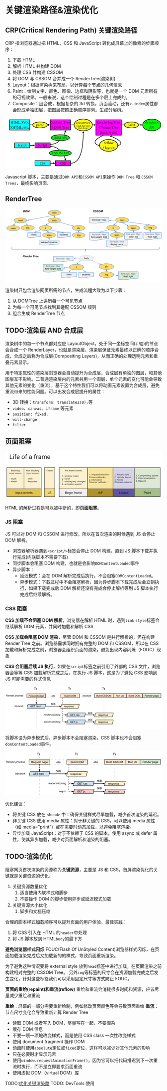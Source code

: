 # 关键渲染路径&渲染优化

## CRP(Critical Rendering Path) 关键渲染路径

CRP 指浏览器通过把 HTML、CSS 和 JavaScript 转化成屏幕上的像素的步骤顺序：

1. 下载 HTML
2. 解析 HTML 并构建 DOM
3. 处理 CSS 并构建 CSSOM
4. 将 DOM 与 CSSOM 合并成一个 RenderTree(渲染树)
5. Layout：根据渲染树来布局，以计算每个节点的几何信息
6. Paint：绘制文字、颜色、图像、边框和阴影等，也就是一个 DOM 元素所有的可视效果。一般来说，这个绘制过程是在多个层上完成的。
7. Composite：层合成，根据复杂的 3d 转换，页面滚动，还有`z-index`属性都会形成单独图层，把图层按照正确顺序排列。生成分层树。

![浏览器渲染过程](../../assets/images/browser/Render-Process.jpg)

Javascript 脚本，主要是通过`DOM API`和`CSSOM API`来操作 `DOM Tree` 和 `CSSOM Trees`，最终影响页面.

## RenderTree

![RenderTreeConstruction](../../assets/images/browser/render-tree-construction.png)

渲染树只包含渲染网页所需的节点，生成流程大致为以下步骤：

1. 从 DOMTree 上遍历每一个可见节点
2. 为每一个可见节点找到其适配 CSSOM 规则
3. 组合生成 RenderTree 节点

## TODO:渲染层 AND 合成层

渲染树中的每一个节点都对应应 LayoutObject，处于同一坐标空间(z 轴)的节点会合成一个 RenderLayer，也就是渲染层，渲染层保证元素最终以正确的顺序合成，合成之后称为合成层(Compositing Layers)，从而正确的处理透明元素和重叠元素显示。

用于特定属性的渲染层浏览器会自动提升为合成层，合成层有单独的图层，和其他图层互不影响。二普通渲染层内的元素共用一个图层，单个元素的变化可能会导致其他元素的变化（重流），基于这个特性我们可以将动画元素设置为合成层，避免重流带来的性能问题。可以出发合成层提升的属性：

- 3D 转换：`transform: translateZ(0);`等
- `video`、`canvas`、`iframe` 等元素
- `position: fixed;`
- `will-change`
- `filter`

## 页面阻塞

![life of a frame](../../assets/images/browser/life_of_a_frame.png)

HTML 的解析过程是可以被中断的，即**页面阻塞**。

### JS 阻塞

JS 可以对 DOM 和 CSSOM 进行修改，所以在首次渲染的时候遇到 JS 会停止 DOM 解析。

- 浏览器解析器遇到`<script/>`标签会停止 DOM 构建，直到 JS 脚本下载并执行完成(内联脚本不需要下载)
- 同步脚本会阻塞 DOM 构建，也就是会影响`DOMContentLoaded`事件
- 异步脚本：
  - 延迟模式：会在 DOM 解析完成后执行，不会阻塞`DOMContentLoaded`。
  - 异步模式：下载过程中不会阻塞解析，因为异步脚本下载完成后会立刻执行，如果下载完成后 DOM 解析还没有完成会停止解析等到 JS 脚本执行完成后继续解析。

### CSS 阻塞

**CSS 加载不会阻塞 DOM 解析**，浏览器在解析 HTML 时，遇到`link` `style`标签会继续解析 DOM 元素，并同时加载和解析 CSS

**CSS 加载会阻塞 DOM 渲染**，尽管 DOM 和 CSSOM 是并行解析的，但在构建 Render Tree 之前。浏览器需求同时拥有完整的 DOM 和 CSSOM，所以在 CSS 加载和解析完成之前，浏览器会组织页面的渲染，避免出现内容闪烁（FOUC）现象

**CSS 会阻塞后续 JS 执行**，如果在`script`标签之前引用了外部的 CSS 文件，浏览器会等等 CSS 加载解析完成之后，在执行 JS 脚本，这是为了避免 CSS 影响到 JS 可能需要的样式信息

![CRP](../../assets/images/browser/analysis-dom-css-js.png)

将脚本设为异步模式后，异步脚本不会阻塞渲染，CSS 脚本也不会阻塞`domContentLoaded`事件。

![CRP ASYNC](../../assets/images/browser/analysis-dom-css-js-async.png)

优化建议：

- 将关键 CSS 放在 `<head>` 中：确保关键样式尽早加载，减少首次渲染的延迟。
- 非关键 CSS 使用 media 属性：对于非关键的 CSS，可以使用 media 属性（如 media="print"）或在需要时动态加载，以避免阻塞渲染。
- 异步加载 JavaScript：对于不依赖于 CSS 的脚本，使用 async 或 defer 属性，使其异步加载，减少对页面解析和渲染的阻塞。

## TODO:渲染优化

阻塞网页首次渲染的资源称为**关键资源**，主要是 JS 和 CSS，首屏渲染优化的关键就是关键资源的优化。

1. 关键资源数量优化
   1. 适当使用内联样式和脚步
   2. 不要操作 DOM 的脚步使用异步或延迟模式加载
2. 关键资源大小优化
   1. 脚步和文档压缩

合理的脚本样式加载顺序可以提升页面的用户体验，最佳实践：

1. 将 CSS 引入在 HTML 的`header`中处理
2. 将 JS 脚本放到 HTML`body`的最下方

**避免浏览器样式闪烁** FOUC(Flash Of UnStyled Content)浏览器样式闪烁，在页面加载渲染完成后又加载新的的样式，导致页面重新渲染。

为了避免这种情况要将 external style 放到`head`标签中进行加载，在页面渲染之前构建相对完整的 CSSOM Tree。
另外`img`等标签的尺寸会在资源加载完成之后发生变化，针对这些标签我们可以采用固定尺寸等方式防止 FOUC。

**页面的重绘(repaint)和重流(reflow)** 重绘和重流会消耗很多时间和资源，应该尽量减少重绘和重流

**重绘**：屏幕的一部分需要重新绘制，例如修改页面颜色等会导致页面重绘
**重流**：节点尺寸变化会导致重新计算 Render Tree

- 读取 DOM 或者写入 DOM，尽量写在一起，不要混杂
- 缓存 DOM 信息
- 不要一项一项地改变样式，而是使用 CSS class 一次性改变样式
- 使用 document fragment 操作 DOM
- 动画时使用`absolute`定位或`fixed`定位，这样可以减少对其他元素的影响
- 只在必要时才显示元素
- 使用`window.requestAnimationFrame()`，因为它可以把代码推迟到下一次重流时执行，而不是立即要求页面重流
- 使用虚拟 DOM（virtual DOM）库

TODO:[优化关键渲染路](https://developers.google.com/web/fundamentals/performance/critical-rendering-path)
TODO: DevTools 使用
